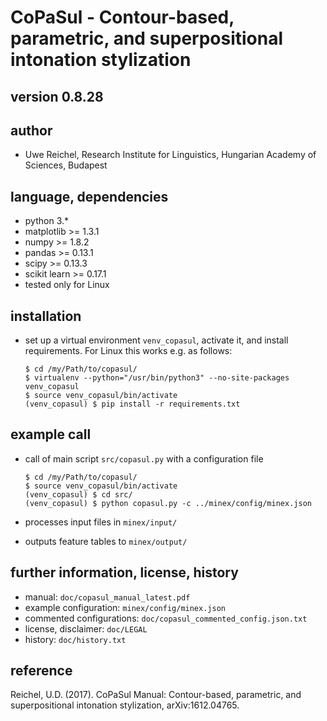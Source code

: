# CoPaSul - Contour-based, parametric, and superpositional intonation stylization

## version 0.8.28

## author

* Uwe Reichel, Research Institute for Linguistics, Hungarian Academy of Sciences, Budapest

## language, dependencies

* python 3.*
* matplotlib >= 1.3.1
* numpy >= 1.8.2
* pandas >= 0.13.1
* scipy >= 0.13.3
* scikit learn >= 0.17.1
* tested only for Linux

## installation

* set up a virtual environment `venv_copasul`, activate it, and install requirements. For Linux this works e.g. as follows:

    ```
    $ cd /my/Path/to/copasul/
    $ virtualenv --python="/usr/bin/python3" --no-site-packages venv_copasul
    $ source venv_copasul/bin/activate
    (venv_copasul) $ pip install -r requirements.txt
    ```

## example call

* call of main script `src/copasul.py` with a configuration file

    ```
    $ cd /my/Path/to/copasul/
    $ source venv_copasul/bin/activate
    (venv_copasul) $ cd src/
    (venv_copasul) $ python copasul.py -c ../minex/config/minex.json
    ```

* processes input files in `minex/input/`
* outputs feature tables to `minex/output/`

## further information, license, history

* manual: `doc/copasul_manual_latest.pdf`
* example configuration: `minex/config/minex.json`
* commented configurations: `doc/copasul_commented_config.json.txt`
* license, disclaimer: `doc/LEGAL`
* history: `doc/history.txt`

## reference

Reichel, U.D. (2017). CoPaSul Manual: Contour-based, parametric, and superpositional intonation stylization, arXiv:1612.04765.

